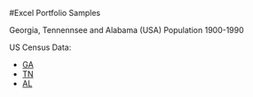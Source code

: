 #Excel Portfolio Samples

Georgia, Tennennsee and Alabama (USA) Population 1900-1990

US Census Data: 
- [GA](http://www.census.gov/population/cencounts/ga190090.txt)
- [TN](http://www.census.gov/population/cencounts/tn190090.txt)
- [AL](http://www.census.gov/population/cencounts/al190090.txt)